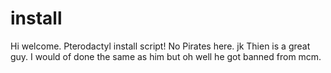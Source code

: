 # install
Hi welcome.
Pterodactyl install script! No Pirates here. jk Thien is a great guy. I would of done the same as him but oh well he got banned from mcm.
